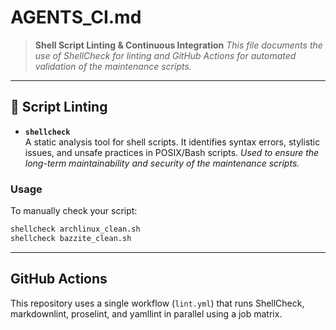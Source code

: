 # AGENTS_CI.md

> **Shell Script Linting & Continuous Integration**
> *This file documents the use of ShellCheck for linting and GitHub Actions for
automated validation of the maintenance scripts.*

---

## 🧪 Script Linting

- **`shellcheck`**  
  A static analysis tool for shell scripts. It identifies syntax errors,
  stylistic issues, and unsafe practices in POSIX/Bash scripts.
  *Used to ensure the long-term maintainability and security of the
  maintenance scripts.*

### Usage

To manually check your script:

```bash
shellcheck archlinux_clean.sh
shellcheck bazzite_clean.sh
```

---

## GitHub Actions

This repository uses a single workflow (`lint.yml`) that runs ShellCheck,
markdownlint, proselint, and yamllint in parallel using a job matrix.
